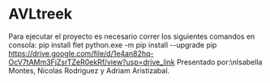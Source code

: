 # AVLtreek
Para ejecutar el proyecto es necesario correr los siguientes comandos en consola:
pip install flet
python.exe -m pip install --upgrade pip
https://drive.google.com/file/d/1e4an82hq-OcV7tAMm3FjZsrTZeR0ekRf/view?usp=drive_link
Presentado por:\nIsabella Montes, Nicolas Rodriguez y Adriam Aristizabal.
